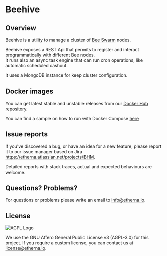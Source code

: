 # Beehive

## Overview

Beehive is a utility to manage a cluster of [Bee Swarm](https://github.com/ethersphere/bee) nodes.

Beehive exposes a REST Api that permits to register and interact programmatically with different Bee nodes.  
It runs also an async task engine that can run cron operations, like automatic scheduled cashout.

It uses a MongoDB instance for keep cluster configuration.

## Docker images

You can get latest stable and unstable releases from our [Docker Hub repository](https://hub.docker.com/r/etherna/beehive).

You can find a sample on how to run with Docker Compose [here](samples/docker-beehive-sample)

## Issue reports

If you've discovered a bug, or have an idea for a new feature, please report it to our issue manager based on Jira https://etherna.atlassian.net/projects/BHM.

Detailed reports with stack traces, actual and expected behaviours are welcome.

## Questions? Problems?

For questions or problems please write an email to [info@etherna.io](mailto:info@etherna.io).

## License

![AGPL Logo](https://www.gnu.org/graphics/agplv3-with-text-162x68.png)

We use the GNU Affero General Public License v3 (AGPL-3.0) for this project.
If you require a custom license, you can contact us at [license@etherna.io](mailto:license@etherna.io).
